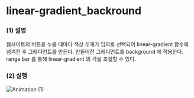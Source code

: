 # linear-gradient_backround

### (1) 설명

웹사이트의 버튼을 누를 때마다 색상 두개가 임의로 선택되어 linear-gradient 함수에 넘겨진 후 그레디언트를 만든다.
만들어진 그레디언트를 background 에 적용한다.
range bar 를 통해 linear-gradient 의 각을 조절할 수 있다.
   
### (2) 실행
    
![Animation (1)](https://user-images.githubusercontent.com/89966178/154426122-8199e92c-96c5-442d-868a-797da6351a58.gif)
